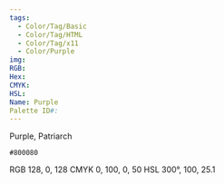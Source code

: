 ```yaml
---
tags:
  - Color/Tag/Basic
  - Color/Tag/HTML
  - Color/Tag/x11
  - Color/Purple
img: 
RGB: 
Hex: 
CMYK: 
HSL: 
Name: Purple
Palette ID#:
---
```

Purple, Patriarch
```palette
#800080
```
RGB 128, 0, 128
CMYK	0, 100, 0, 50
HSL	300°, 100, 25.1
